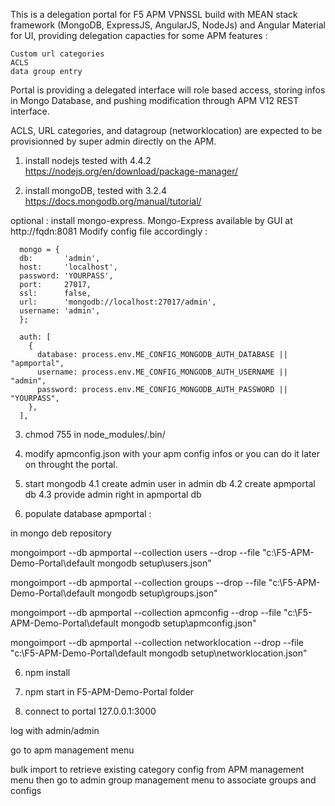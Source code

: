This is a delegation portal for F5 APM VPNSSL build with MEAN stack framework (MongoDB, ExpressJS, AngularJS, NodeJs) and Angular Material for UI, providing delegation capacties for some APM features :

    Custom url categories
    ACLS
    data group entry


Portal is providing a delegated interface will role based access, storing infos in Mongo Database, and pushing modification through APM V12 REST interface.

ACLS, URL categories, and datagroup (networklocation) are expected to be provisionned by super admin directly on the APM.


1) install nodejs tested with 4.4.2 https://nodejs.org/en/download/package-manager/

2) install mongoDB, tested with 3.2.4 https://docs.mongodb.org/manual/tutorial/

optional : install mongo-express. Mongo-Express available by GUI at http://fqdn:8081
Modify config file accordingly :

      mongo = {
      db:       'admin',
      host:     'localhost',
      password: 'YOURPASS',
      port:     27017,
      ssl:      false,
      url:      'mongodb://localhost:27017/admin',
      username: 'admin',
      };

      auth: [
        {
          database: process.env.ME_CONFIG_MONGODB_AUTH_DATABASE || "apmportal",
          username: process.env.ME_CONFIG_MONGODB_AUTH_USERNAME || "admin",
          password: process.env.ME_CONFIG_MONGODB_AUTH_PASSWORD || "YOURPASS",
        },
      ],


3) chmod 755 in node_modules/.bin/

4) modify apmconfig.json with your apm config infos or you can do it later on throught the portal.

4) start mongodb
  4.1 create admin user in admin db
  4.2 create apmportal db
  4.3 provide admin right in apmportal db

5) populate database apmportal :

in mongo deb repository

mongoimport --db apmportal --collection users  --drop --file "c:\F5-APM-Demo-Portal\default mongodb setup\users.json"

mongoimport --db apmportal --collection groups  --drop --file "c:\F5-APM-Demo-Portal\default mongodb setup\groups.json"

mongoimport --db apmportal --collection apmconfig  --drop --file "c:\F5-APM-Demo-Portal\default mongodb setup\apmconfig.json"

mongoimport --db apmportal --collection networklocation  --drop --file "c:\F5-APM-Demo-Portal\default mongodb setup\networklocation.json"

6) npm install

7) npm start in F5-APM-Demo-Portal folder

8) connect to portal 127.0.0.1:3000

log with admin/admin

go  to apm management menu

bulk import to retrieve existing category config from APM management menu then go to admin group management menu to associate groups and configs
